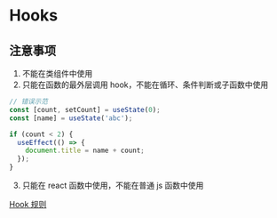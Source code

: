 # Hooks

## 注意事项

1. 不能在类组件中使用
2. 只能在函数的最外层调用 hook，不能在循环、条件判断或子函数中使用

```typescript
// 错误示范
const [count, setCount] = useState(0);
const [name] = useState('abc');

if (count < 2) {
  useEffect(() => {
    document.title = name + count;
  });
}
```

3. 只能在 react 函数中使用，不能在普通 js 函数中使用

[Hook 规则](https://zh-hans.legacy.reactjs.org/docs/hooks-rules.html)

